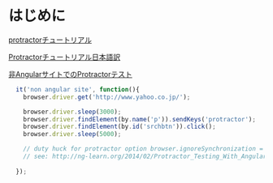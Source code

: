# はじめに

[protractorチュートリアル](https://github.com/angular/protractor/blob/master/docs/tutorial.md)

[Protractorチュートリアル日本語訳](http://qiita.com/weed/items/30098f7be2f753580f63)


[非AngularサイトでのProtractorテスト](http://ng-learn.org/2014/02/Protractor_Testing_With_Angular_And_Non_Angular_Sites/)

```javascript
  it('non angular site', function(){
    browser.driver.get('http://www.yahoo.co.jp/');

    browser.driver.sleep(3000);
    browser.driver.findElement(by.name('p')).sendKeys('protractor');
    browser.driver.findElement(by.id('srchbtn')).click();
    browser.driver.sleep(5000);

    // duty huck for protractor option browser.ignoreSynchronization = true
    // see: http://ng-learn.org/2014/02/Protractor_Testing_With_Angular_And_Non_Angular_Sites/
    
  });
```
